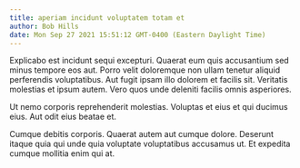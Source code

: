 ```yaml
---
title: aperiam incidunt voluptatem totam et
author: Bob Hills
date: Mon Sep 27 2021 15:51:12 GMT-0400 (Eastern Daylight Time)
---
```

Explicabo est incidunt sequi excepturi. Quaerat eum quis accusantium sed minus tempore eos aut. Porro velit doloremque non ullam tenetur aliquid perferendis voluptatibus. Aut fugit ipsam illo dolorem et facilis sit. Veritatis molestias et ipsum autem. Vero quos unde deleniti facilis omnis asperiores.

 Ut nemo corporis reprehenderit molestias. Voluptas et eius et qui ducimus eius. Aut odit eius beatae et.

 Cumque debitis corporis. Quaerat autem aut cumque dolore. Deserunt itaque quia qui unde quia voluptate voluptatibus accusamus ut. Et expedita cumque mollitia enim qui at.